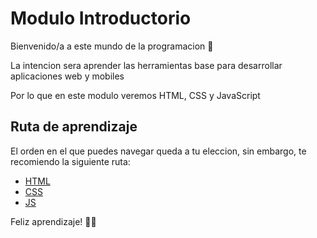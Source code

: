 # Modulo Introductorio

Bienvenido/a a este mundo de la programacion 🥳

La intencion sera aprender las herramientas base para desarrollar aplicaciones web y mobiles

Por lo que en este modulo veremos HTML, CSS y JavaScript

## Ruta de aprendizaje

El orden en el que puedes navegar queda a tu eleccion, sin embargo, te
recomiendo la siguiente ruta:

- [HTML](./HTML-CSS/html/readme.md)
- [CSS](./HTML-CSS/css/readme.md)
- [JS](./JS/readme.md)

Feliz aprendizaje! 🧠😎